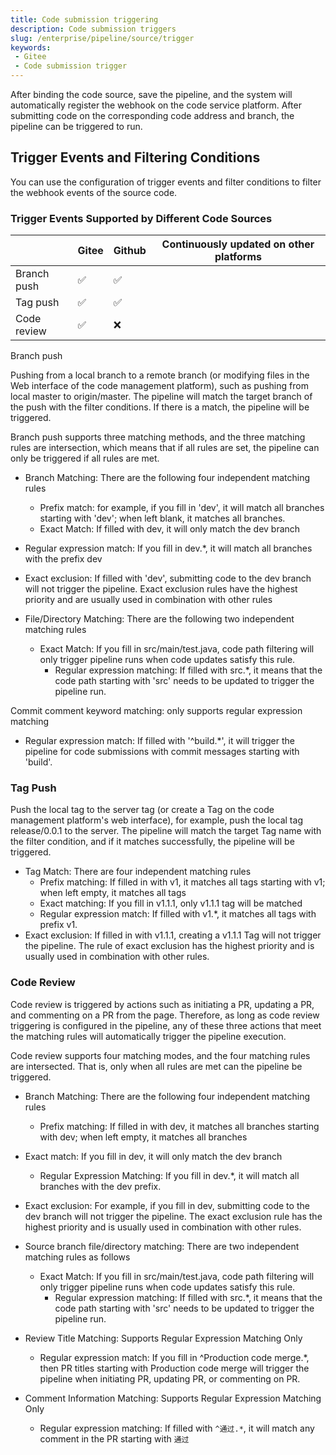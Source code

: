 ```yaml
---
title: Code submission triggering
description: Code submission triggers
slug: /enterprise/pipeline/source/trigger
keywords:
 - Gitee
 - Code submission trigger
---
```


After binding the code source, save the pipeline, and the system will automatically register the webhook on the code service platform. After submitting code on the corresponding code address and branch, the pipeline can be triggered to run.

## Trigger Events and Filtering Conditions

You can use the configuration of trigger events and filter conditions to filter the webhook events of the source code.

### Trigger Events Supported by Different Code Sources

| | Gitee | Github | Continuously updated on other platforms |
|---------|-------|-------|-------|
Branch push | ✅ | ✅ |
| Tag push | ✅ | ✅ |
| Code review  | ✅  | ❌  |

Branch push

Pushing from a local branch to a remote branch (or modifying files in the Web interface of the code management platform), such as pushing from local master to origin/master. The pipeline will match the target branch of the push with the filter conditions. If there is a match, the pipeline will be triggered.

Branch push supports three matching methods, and the three matching rules are intersection, which means that if all rules are set, the pipeline can only be triggered if all rules are met.

- Branch Matching: There are the following four independent matching rules
  - Prefix match: for example, if you fill in 'dev', it will match all branches starting with 'dev'; when left blank, it matches all branches.
  - Exact Match: If filled with dev, it will only match the dev branch
- Regular expression match: If you fill in dev.*, it will match all branches with the prefix dev
- Exact exclusion: If filled with 'dev', submitting code to the dev branch will not trigger the pipeline. Exact exclusion rules have the highest priority and are usually used in combination with other rules

- File/Directory Matching: There are the following two independent matching rules
  - Exact Match: If you fill in src/main/test.java, code path filtering will only trigger pipeline runs when code updates satisfy this rule.
    - Regular expression matching: If filled with src.*, it means that the code path starting with 'src' needs to be updated to trigger the pipeline run.

Commit comment keyword matching: only supports regular expression matching
- Regular expression match: If filled with '^build.*', it will trigger the pipeline for code submissions with commit messages starting with 'build'.

### Tag Push

Push the local tag to the server tag (or create a Tag on the code management platform's web interface), for example, push the local tag release/0.0.1 to the server. The pipeline will match the target Tag name with the filter condition, and if it matches successfully, the pipeline will be triggered.

- Tag Match: There are four independent matching rules
    - Prefix matching: If filled in with v1, it matches all tags starting with v1; when left empty, it matches all tags
    - Exact matching: If you fill in v1.1.1, only v1.1.1 tag will be matched
    - Regular expression match: If filled with v1.*, it matches all tags with prefix v1.
- Exact exclusion: If filled in with v1.1.1, creating a v1.1.1 Tag will not trigger the pipeline. The rule of exact exclusion has the highest priority and is usually used in combination with other rules.

### Code Review

Code review is triggered by actions such as initiating a PR, updating a PR, and commenting on a PR from the page. Therefore, as long as code review triggering is configured in the pipeline, any of these three actions that meet the matching rules will automatically trigger the pipeline execution.

Code review supports four matching modes, and the four matching rules are intersected. That is, only when all rules are met can the pipeline be triggered.

- Branch Matching: There are the following four independent matching rules
    - Prefix matching: If filled in with dev, it matches all branches starting with dev; when left empty, it matches all branches
- Exact match: If you fill in dev, it will only match the dev branch
    - Regular Expression Matching: If you fill in dev.*, it will match all branches with the dev prefix.
- Exact exclusion: For example, if you fill in dev, submitting code to the dev branch will not trigger the pipeline. The exact exclusion rule has the highest priority and is usually used in combination with other rules.

- Source branch file/directory matching: There are two independent matching rules as follows
  - Exact Match: If you fill in src/main/test.java, code path filtering will only trigger pipeline runs when code updates satisfy this rule.
    - Regular expression matching: If filled with src.*, it means that the code path starting with 'src' needs to be updated to trigger the pipeline run.

- Review Title Matching: Supports Regular Expression Matching Only
    - Regular expression match: If you fill in ^Production code merge.*, then PR titles starting with Production code merge will trigger the pipeline when initiating PR, updating PR, or commenting on PR.

- Comment Information Matching: Supports Regular Expression Matching Only
  - Regular expression matching: If filled with
  `^通过.*`, it will match any comment in the PR starting with `通过`